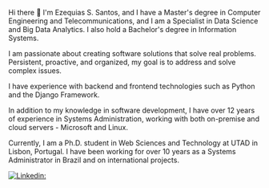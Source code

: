Hi there 👋
I'm Ezequias S. Santos, and I have a Master's degree in Computer Engineering and Telecommunications, and I am a Specialist in Data Science and Big Data Analytics. I also hold a Bachelor's degree in Information Systems.

I am passionate about creating software solutions that solve real problems. Persistent, proactive, and organized, my goal is to address and solve complex issues.

I have experience with backend and frontend technologies such as Python and the Django Framework.

In addition to my knowledge in software development, I have over 12 years of experience in Systems Administration, working with both on-premise and cloud servers - Microsoft and Linux.

Currently, I am a Ph.D. student in Web Sciences and Technology at UTAD in Lisbon, Portugal. I have been working for over 10 years as a Systems Administrator in Brazil and on international projects.


[![Linkedin:](https://img.shields.io/badge/-Linkedin-blue?style=flat-square&logo=Linkedin&logoColor=white&link=https://www.linkedin.com/in/ezequiasue/?locale=en_US)](https://www.linkedin.com/in/ezequiasue/?locale=en_US)

